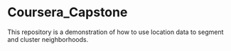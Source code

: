 # Coursera_Capstone
This repository is a demonstration of how to use location data to segment and cluster neighborhoods.
